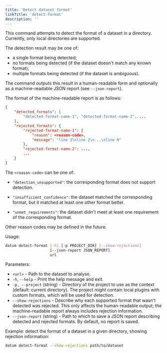 ```yaml
---
title: 'Detect dataset format'
linkTitle: 'detect-format'
description: ''
---
```


This command attempts to detect the format of a dataset in a directory.
Currently, only local directories are supported.

The detection result may be one of:

- a single format being detected;
- no formats being detected (if the dataset doesn't match any known format);
- multiple formats being detected (if the dataset is ambiguous).

The command outputs this result in a human-readable form and
optionally as a machine-readable JSON report (see `--json-report`).

The format of the machine-readable report is as follows:

```json
{
    "detected_formats": [
        "detected-format-name-1", "detected-format-name-2", ...
    ],
    "rejected_formats": {
        "rejected-format-name-1": {
            "reason": <reason-code>,
            "message": "line 1\nline 2\n...\nline N"
        },
        "rejected-format-name-2": ...,
        ...
    }
}
```

The `<reason-code>` can be one of:

- `"detection_unsupported"`: the corresponding format does not support
  detection.

- `"insufficient_confidence"`: the dataset matched the corresponding format,
  but it matched at least one other format better.

- `"unmet_requirements"`: the dataset didn't meet at least one requirement
  of the corresponding format.

Other reason codes may be defined in the future.

Usage:

``` bash
datum detect-format [-h] [-p PROJECT_DIR] [--show-rejections]
                    [--json-report JSON_REPORT]
                    url
```

Parameters:

- `<url>` - Path to the dataset to analyse.
- `-h`, `--help` - Print the help message and exit.
- `-p, --project` (string) - Directory of the project to use as the context
  (default: current directory). The project might contain local plugins with
  custom formats, which will be used for detection.
- `--show-rejections` - Describe why each supported format that wasn't
  detected was rejected. This only affects the human-readable output; the
  machine-readable report always includes rejection information.
- `--json-report` (string) - Path to which to save a JSON report describing
  detected and rejected formats. By default, no report is saved.

Example: detect the format of a dataset in a given directory,
showing rejection information:

``` bash
datum detect-format --show-rejections path/to/dataset
```

